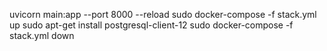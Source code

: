 uvicorn main:app --port 8000 --reload
sudo docker-compose -f stack.yml up
sudo apt-get install postgresql-client-12
sudo docker-compose -f stack.yml down
